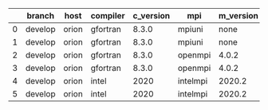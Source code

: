 |    | branch   | host   | compiler   | c_version   | mpi      | m_version   | o_g   | os    | build   | u_pass   | u_fail   | s_pass   | s_fail   | e_pass   | e_fail   |   nuopc_pass |   nuopc_fail | hash                                                                                                                 | modified            |
|----|----------|--------|------------|-------------|----------|-------------|-------|-------|---------|----------|----------|----------|----------|----------|----------|--------------|--------------|----------------------------------------------------------------------------------------------------------------------|---------------------|
|  0 | develop  | orion  | gfortran   | 8.3.0       | mpiuni   | none        | O     | Linux | Fail    | 7550     | 0        | 8        | 0        | 43       | 0        |            0 |           50 | [artifacts](https://github.com/esmf-org/esmf-test-artifacts/tree/orion/develop/orion/gfortran/8.3.0/O/mpiuni/none)   | 02/15/2022_05:18:35 |
|  1 | develop  | orion  | gfortran   | 8.3.0       | mpiuni   | none        | g     | Linux | Fail    | 12174    | 0        | 8        | 0        | 43       | 0        |            0 |           50 | [artifacts](https://github.com/esmf-org/esmf-test-artifacts/tree/orion/develop/orion/gfortran/8.3.0/g/mpiuni/none)   | 02/15/2022_05:18:35 |
|  2 | develop  | orion  | gfortran   | 8.3.0       | openmpi  | 4.0.2       | O     | Linux | Pass    | 9071     | 0        | 49       | 0        | 80       | 0        |           50 |            0 | [artifacts](https://github.com/esmf-org/esmf-test-artifacts/tree/orion/develop/orion/gfortran/8.3.0/O/openmpi/4.0.2) | 02/15/2022_05:18:35 |
|  3 | develop  | orion  | gfortran   | 8.3.0       | openmpi  | 4.0.2       | g     | Linux | Pass    | 13695    | 0        | 49       | 0        | 80       | 0        |           50 |            0 | [artifacts](https://github.com/esmf-org/esmf-test-artifacts/tree/orion/develop/orion/gfortran/8.3.0/g/openmpi/4.0.2) | 02/15/2022_05:18:35 |
|  4 | develop  | orion  | intel      | 2020        | intelmpi | 2020.2      | O     | Linux | Pass    | 9069     | 2        | 49       | 0        | 80       | 0        |           50 |            0 | [artifacts](https://github.com/esmf-org/esmf-test-artifacts/tree/orion/develop/orion/intel/2020/O/intelmpi/2020.2)   | 02/15/2022_05:18:35 |
|  5 | develop  | orion  | intel      | 2020        | intelmpi | 2020.2      | g     | Linux | Pass    | fail     | fail     | fail     | fail     | fail     | fail     |            0 |            0 | [artifacts](https://github.com/esmf-org/esmf-test-artifacts/tree/orion/develop/orion/intel/2020/g/intelmpi/2020.2)   | 02/15/2022_05:18:35 |